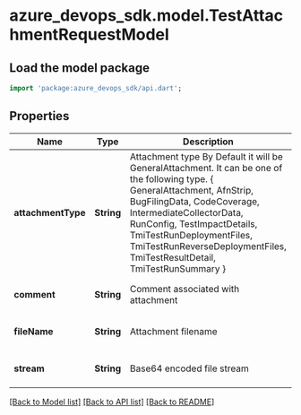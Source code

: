 # azure_devops_sdk.model.TestAttachmentRequestModel

## Load the model package
```dart
import 'package:azure_devops_sdk/api.dart';
```

## Properties
Name | Type | Description | Notes
------------ | ------------- | ------------- | -------------
**attachmentType** | **String** | Attachment type By Default it will be GeneralAttachment. It can be one of the following type. { GeneralAttachment, AfnStrip, BugFilingData, CodeCoverage, IntermediateCollectorData, RunConfig, TestImpactDetails, TmiTestRunDeploymentFiles, TmiTestRunReverseDeploymentFiles, TmiTestResultDetail, TmiTestRunSummary } | [optional] [default to null]
**comment** | **String** | Comment associated with attachment | [optional] [default to null]
**fileName** | **String** | Attachment filename | [optional] [default to null]
**stream** | **String** | Base64 encoded file stream | [optional] [default to null]

[[Back to Model list]](../README.md#documentation-for-models) [[Back to API list]](../README.md#documentation-for-api-endpoints) [[Back to README]](../README.md)



